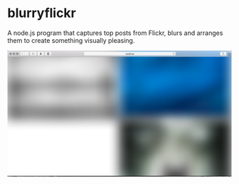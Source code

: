 # blurryflickr
A node.js program that captures top posts from Flickr, blurs and arranges them to create something visually pleasing.

![A beautiful screenshot](https://github.com/jonasmargraf/blurryflickr/blob/master/screen.png)
